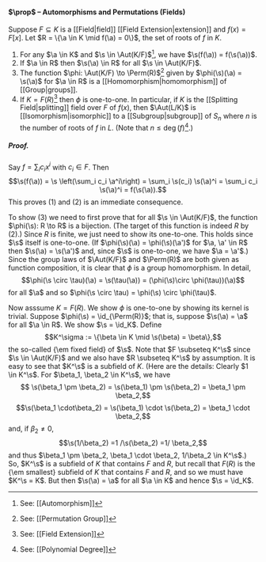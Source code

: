 #### $\prop$ – Automorphisms and Permutations (Fields)
Suppose $F \subseteq K$ is a [[Field|field]] [[Field Extension|extension]] and $f(x) = F[x]$. Let $R = \{\a \in K \mid f(\a) = 0\}$, the set of roots of $f$ in $K$. 
1. For any $\a \in K$ and $\s \in \Aut(K/F)$[^1], we have $\s(f(\a)) = f(\s(\a))$. 
2. If $\a \in R$ then $\s(\a) \in R$ for all $\s \in \Aut(K/F)$.
3. The function $\phi: \Aut(K/F) \to \Perm(R)$[^2] given by $\phi(\s)(\a) = \s(\a)$ for $\a \in R$ is a [[Homomorphism|homomorphism]] of [[Group|groups]]. 
4. If $K= F(R)$[^3] then $\phi$ is one-to-one.
In particular, if $K$ is the [[Splitting Field|splitting]] field over $F$ of $f(x)$, then $\Aut(L/K)$ is [[Isomorphism|isomorphic]] to a [[Subgroup|subgroup]] of $S_n$ where $n$ is the number of roots of $f$ in $L$. (Note that $n \leq \deg(f)$[^4].) 

##### *Proof.*
Say $f = \sum_i c_i x^i$ with $c_i \in F$. Then $$\s(f(\a)) = \s \left(\sum_i c_i \a^i\right) = \sum_i \s(c_i) \s(\a)^i = \sum_i c_i \s(\a)^i = f(\s(\a)).$$This proves (1) and (2) is an immediate consequence.
  
To show (3) we need to first prove that for all $\s \in \Aut(K/F)$, the function $\phi(\s): R \to R$ is a bijection. (The target of this function is indeed $R$ by (2).)  Since $R$ is finite, we just need to show its one-to-one. This holds since $\s$ itself is one-to-one. (If $\phi(\s)(\a) = \phi(\s)(\a')$ for $\a, \a' \in R$ then $\s(\a) = \s(\a')$ and, since $\s$ is one-to-one, we have $\a = \a'$.) Since the group laws of $\Aut(K/F)$ and $\Perm(R)$ are both given as function composition, it is clear that $\phi$ is a group homomorphism. In detail, $$\phi(\s \circ \tau)(\a) = \s(\tau(\a)) = (\phi(\s)\circ \phi(\tau))(\a)$$ for all $\a$ and so $\phi(\s \circ \tau) = \phi(\s) \circ \phi(\tau)$.

Now asssume $K = F(R)$. We show $\phi$ is one-to-one by showing its kernel is trivial. Suppose $\phi(\s) = \id_{\Perm(R)}$; that is, suppose $\s(\a) = \a$ for all $\a \in R$. We show $\s = \id_K$. Define 
$$K^\sigma := \{\beta \in K \mid \s(\beta) = \beta\},$$
the so-called {\em fixed field} of $\s$. Note that $F \subseteq K^\s$ since $\s \in \Aut(K/F)$ and we also have $R \subseteq K^\s$ by assumption. It is easy to see that $K^\s$ is a subfield of $K$. (Here are the details: Clearly $1 \in K^\s$. For $\beta_1, \beta_2 \in K^\s$, we have $$
\s(\beta_1 \pm \beta_2) = \s(\beta_1) \pm \s(\beta_2)  = \beta_1 \pm \beta_2,$$$$\s(\beta_1 \cdot\beta_2) = \s(\beta_1) \cdot \s(\beta_2)  = \beta_1 \cdot \beta_2,$$and, if $\beta_2 \ne 0$, $$\s(1/\beta_2) =1 /\s(\beta_2)  =1/ \beta_2,$$
and thus $\beta_1 \pm \beta_2, \beta_1 \cdot \beta_2, 1/\beta_2 \in K^\s$.)  So, $K^\s$ is a subfield of $K$ that contains $F$ and $R$, but recall that $F(R)$ is the {\em smallest} subfield of $K$ that contains $F$ and  $R$, and so we must have $K^\s = K$. But then $\s(\a) = \a$ for all $\a \in K$ and hence $\s = \id_K$.

[^1]: See: [[Automorphism]]
[^2]: See: [[Permutation Group]]
[^3]: See: [[Field Extension]]
[^4]: See: [[Polynomial Degree]]